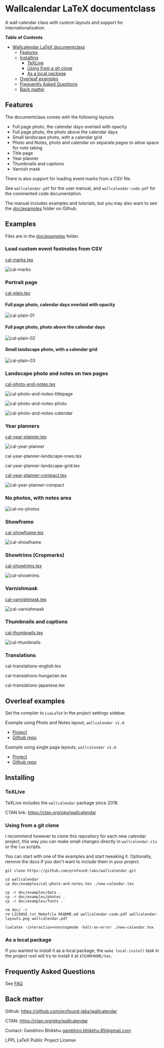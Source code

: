 # Wallcalendar LaTeX documentclass

A wall calendar class with custom layouts and support for internationalization.

<!-- markdown-toc start - Don't edit this section. Run M-x markdown-toc-refresh-toc -->
**Table of Contents**

- [Wallcalendar LaTeX documentclass](#wallcalendar-latex-documentclass)
    - [Features](#features)
    - [Installing](#installing)
        - [TeXLive](#texlive)
        - [Using from a git clone](#using-from-a-git-clone)
        - [As a local package](#as-a-local-package)
    - [Overleaf examples](#overleaf-examples)
    - [Frequently Asked Questions](#frequently-asked-questions)
    - [Back matter](#back-matter)

<!-- markdown-toc end -->

## Features

The documentclass comes with the following layouts:

- Full page photo, the calendar days overlaid with opacity
- Full page photo, the photo above the calendar days
- Small landscape photo, with a calendar grid
- Photo and Notes, photo and calendar on separate pages to allow space for note taking
- Title page
- Year planner
- Thumbnails and captions
- Varnish mask

There is also support for loading event marks from a CSV file.

See `wallcalendar.pdf` for the user manual, and `wallcalendar-code.pdf` for the
commented code documentation.

The manual includes examples and tutorials, but you may also want to see the [doc/examples][examples] folder on Github.

[examples]: https://github.com/profound-labs/wallcalendar/tree/master/doc/examples

## Examples

Files are in the [doc/examples](https://github.com/profound-labs/wallcalendar/tree/master/doc/examples) folder.

### Load custom event footnotes from CSV

[cal-marks.tex](doc/examples/cal-marks.tex)

![cal-marks](doc/examples/cal-marks.jpg)

### Portrait page

[cal-plain.tex](doc/examples/plain.tex)

#### Full page photo, calendar days overlaid with opacity

![cal-plain-01](doc/examples/cal-bursts/cal-plain-01.jpg)

#### Full page photo, photo above the calendar days

![cal-plain-02](doc/examples/cal-bursts/cal-plain-02.jpg)

#### Small landscape photo, with a calendar grid

![cal-plain-03](doc/examples/cal-bursts/cal-plain-03.jpg)

### Landscape photo and notes on two pages

[cal-photo-and-notes.tex](doc/examples/cal-photo-and-notes.tex)

![cal-photo-and-notes-titlepage](doc/examples/cal-photo-and-notes-titlepage.jpg)

![cal-photo-and-notes-photo](doc/examples/cal-photo-and-notes-photo.jpg)

![cal-photo-and-notes-calendar](doc/examples/cal-photo-and-notes-calendar.jpg)

### Year planners

[cal-year-planner.tex](doc/examples/cal-year-planner.tex)

![cal-year-planner](doc/examples/cal-year-planner.jpg)

cal-year-planner-landscape-rows.tex

cal-year-planner-landscape-grid.tex

[cal-year-planner-compact.tex](doc/examples/cal-year-planner-compact.tex)

![cal-year-planner-compact](doc/examples/cal-year-planner-compact.jpg)

### No photos, with notes area

![cal-no-photos](doc/examples/cal-no-photos.jpg)

### Showframe

[cal-showframe.tex](doc/examples/cal-showframe.tex)

![cal-showframe](doc/examples/cal-burst/cal-showframe-01.jpg)

### Showtrims (Cropmarks)

[cal-showtrims.tex](doc/examples/cal-showtrims.tex)

![cal-showtrims](doc/examples/cal-burst/cal-showtrims-01.jpg)

### Varnishmask

[cal-varnishmask.tex](doc/examples/cal-varnishmask.tex)

![cal-varnishmask](doc/examples/cal-burst/cal-varnishmask-01.jpg)

### Thumbnails and captions

[cal-thumbnails.tex](doc/examples/cal-thumbnails.tex)

![cal-thumbnails](doc/examples/cal-thumbnails.jpg)

### Translations

cal-translations-english.tex

cal-translations-hungarian.tex

cal-translations-japanese.tex

## Overleaf examples

Set the compiler to `LuaLaTeX` in the project settings sidebar.

Example using Photo and Notes layout, `wallcalendar v1.4`:

- [Project](https://www.overleaf.com/read/hzjpfdmspwds)
- [Github repo](https://github.com/profound-labs/wallcalendar-photo-and-notes-overleaf)

Example using single page layouts, `wallcalendar v1.4`:

- [Project](https://www.overleaf.com/read/kjpcxcsmxkjc)
- [Github repo](https://github.com/profound-labs/wallcalendar-portrait-layouts-overleaf)

## Installing

### TeXLive

TeXLive includes the `wallcalendar` package since 2018.

CTAN link: https://ctan.org/pkg/wallcalendar

### Using from a git clone

I recommend however to clone this repository for each new calendar project, this
way you can make small changes directly in `wallcalendar.cls` or the `lua`
scripts.

You can start with one of the examples and start tweaking it. Optionally, remove
the docs if you don't want to include them in your project.

```
git clone https://github.com/profound-labs/wallcalendar.git

cd wallcalendar
cp doc/examples/cal-photo-and-notes.tex ./new-calendar.tex

cp -r doc/examples/data .
cp -r doc/examples/photos .
cp -r doc/examples/fonts .

rm doc/ -r
rm LICENSE.txt Makefile README.md wallcalendar-code.pdf wallcalendar-layouts.png wallcalendar.pdf

lualatex -interaction=nonstopmode -halt-on-error ./new-calendar.tex
```

### As a local package

If you wanted to install it as a local package, the `make local-install` task in
the project root will try to install it at `$TEXMFHOME/tex`.

## Frequently Asked Questions

See [FAQ](./FAQ.md)

## Back matter

Github: https://github.com/profound-labs/wallcalendar

CTAN: https://ctan.org/pkg/wallcalendar

Contact: Gambhiro Bhikkhu <gambhiro.bhikkhu.85@gmail.com>

LPPL LaTeX Public Project License

